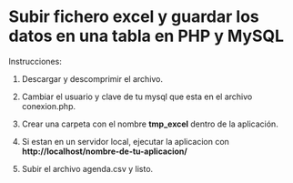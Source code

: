 # Subir fichero excel y guardar los datos en una tabla en PHP y MySQL

Instrucciones:

1. Descargar y descomprimir el archivo.

2. Cambiar el usuario y clave de tu mysql que esta en el archivo conexion.php.

3. Crear una carpeta con el nombre <strong>tmp_excel</strong> dentro de la aplicación.

4. Si estan en un servidor local, ejecutar la aplicacion con <strong>http://localhost/nombre-de-tu-aplicacion/</strong>

5. Subir el archivo agenda.csv y listo.

